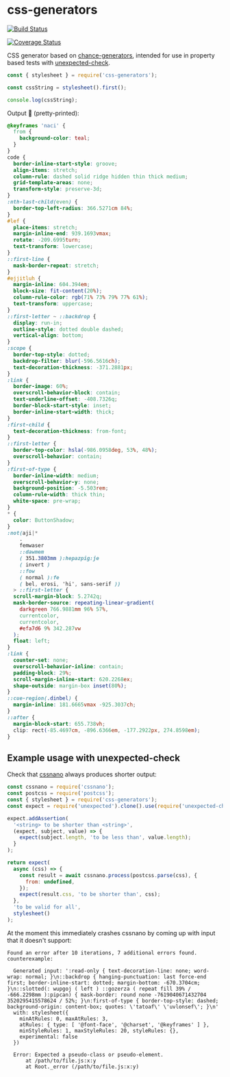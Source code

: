 # css-generators

[![Build Status](https://travis-ci.org/papandreou/css-generators.svg?branch=master)](https://travis-ci.org/papandreou/css-generators)

[![Coverage Status](https://coveralls.io/repos/github/papandreou/css-generators/badge.svg?branch=master)](https://coveralls.io/github/papandreou/css-generators?branch=master)

CSS generator based on [chance-generators](https://github.com/sunesimonsen/chance-generators/), intended for use in property based tests with [unexpected-check](https://unexpected.js.org/unexpected-check/).

```js
const { stylesheet } = require('css-generators');

const cssString = stylesheet().first();

console.log(cssString);
```

Output 🤮 (pretty-printed):

```css
@keyframes 'naci' {
  from {
    background-color: teal;
  }
}
code {
  border-inline-start-style: groove;
  align-items: stretch;
  column-rule: dashed solid ridge hidden thin thick medium;
  grid-template-areas: none;
  transform-style: preserve-3d;
}
:nth-last-child(even) {
  border-top-left-radius: 366.5271cm 84%;
}
#lef {
  place-items: stretch;
  margin-inline-end: 939.1693vmax;
  rotate: -209.6995turn;
  text-transform: lowercase;
}
::first-line {
  mask-border-repeat: stretch;
}
#ejjitluh {
  margin-inline: 604.394em;
  block-size: fit-content(20%);
  column-rule-color: rgb(71% 73% 79% 77% 61%);
  text-transform: uppercase;
}
::first-letter ~ ::backdrop {
  display: run-in;
  outline-style: dotted double dashed;
  vertical-align: bottom;
}
:scope {
  border-top-style: dotted;
  backdrop-filter: blur(-596.5616ch);
  text-decoration-thickness: -371.2881px;
}
:link {
  border-image: 60%;
  overscroll-behavior-block: contain;
  text-underline-offset: -408.7326q;
  border-block-start-style: inset;
  border-inline-start-width: thick;
}
:first-child {
  text-decoration-thickness: from-font;
}
::first-letter {
  border-top-color: hsla(-986.0958deg, 53%, 48%);
  overscroll-behavior: contain;
}
:first-of-type {
  border-inline-width: medium;
  overscroll-behavior-y: none;
  background-position: -5.503rem;
  column-rule-width: thick thin;
  white-space: pre-wrap;
}
* {
  color: ButtonShadow;
}
:not(aji|*
    .
    femwaser
    ::dawmem
    ( 351.3803mm ):hepazpig:je
    ( invert )
    ::fow
    ( normal ):fe
    ( bel, erosi, 'hi', sans-serif ))
  > ::first-letter {
  scroll-margin-block: 5.2742q;
  mask-border-source: repeating-linear-gradient(
    darkgreen 766.9881mm 96% 57%,
    currentcolor,
    currentcolor,
    #efa7d6 9% 342.287vw
  );
  float: left;
}
:link {
  counter-set: none;
  overscroll-behavior-inline: contain;
  padding-block: 29%;
  scroll-margin-inline-start: 620.2268ex;
  shape-outside: margin-box inset(80%);
}
::cue-region(.dinbel) {
  margin-inline: 181.6665vmax -925.3037ch;
}
::after {
  margin-block-start: 655.738vh;
  clip: rect(-85.4697cm, -896.6366em, -177.2922px, 274.8598em);
}
```

## Example usage with unexpected-check

Check that
[cssnano](https://github.com/kangax/cssnano) always produces shorter output:

```js
const cssnano = require('cssnano');
const postcss = require('postcss');
const { stylesheet } = require('css-generators');
const expect = require('unexpected').clone().use(require('unexpected-check'));

expect.addAssertion(
  '<string> to be shorter than <string>',
  (expect, subject, value) => {
    expect(subject.length, 'to be less than', value.length);
  }
);

return expect(
  async (css) => {
    const result = await cssnano.process(postcss.parse(css), {
      from: undefined,
    });
    expect(result.css, 'to be shorter than', css);
  },
  'to be valid for all',
  stylesheet()
);
```

At the moment this immediately crashes cssnano by coming up with input that it doesn't support:

<!-- evaldown cleanStackTrace:true -->

```output
Found an error after 10 iterations, 7 additional errors found.
counterexample:

  Generated input: ':read-only { text-decoration-line: none; word-wrap: normal; }\n::backdrop { hanging-punctuation: last force-end first; border-inline-start: dotted; margin-bottom: -670.3704cm; }\n::slotted(: wupgoj ( left ) ::gozerza ( repeat fill 39% / -666.2298mm ):pipcan) { mask-border: round none -7619040671432704 3520295415578624 / 52%; }\n:first-of-type { border-top-style: dashed; background-origin: content-box; quotes: \'tatoaf\' \'uvlonsef\'; }\n'
  with: stylesheet({
    minAtRules: 0, maxAtRules: 3,
    atRules: { type: [ '@font-face', '@charset', '@keyframes' ] },
    minStyleRules: 1, maxStyleRules: 20, styleRules: {},
    experimental: false
  })

  Error: Expected a pseudo-class or pseudo-element.
      at /path/to/file.js:x:y
      at Root._error (/path/to/file.js:x:y)
```
